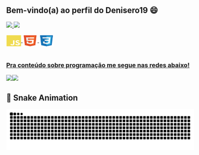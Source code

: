 ## Bem-vindo(a) ao perfil do Denisero19 😄

<div>
  <a href="https://github.com/denisero19">
  <img height="180em" src="https://github-readme-stats.vercel.app/api?username=denisero19&show_icons=true&theme=cobalt&include_all_commits=true&count_private=true"/>
  <img height="180em" src="https://github-readme-stats.vercel.app/api/top-langs/?username=denisero19&layout=compact&langs_count=6&theme=cobalt"/>
</div>
<div style="display: inline_block"><br>
  <img align="center" alt="Js" height="30" width="40" src="https://raw.githubusercontent.com/devicons/devicon/master/icons/javascript/javascript-plain.svg">
  <img align="center" alt="HTML" height="30" width="40" src="https://raw.githubusercontent.com/devicons/devicon/master/icons/html5/html5-original.svg">
  <img align="center" alt="CSS" height="30" width="40" src="https://raw.githubusercontent.com/devicons/devicon/master/icons/css3/css3-original.svg">
</div>
 
 <br>
 
  ### Pra conteúdo sobre programação me segue nas redes abaixo!
 
<div> 
   <a href = "mailto:deniseroav7@gmail.com"><img src="https://img.shields.io/badge/-Gmail-c14438?style=flat-square&logo=Gmail&logoColor=white&link=mailto:deniseroav7@gmail.com" target="_blank></a>
   <a href="https://www.linkedin.com/in/deniserodrigues7/" target="_blank"><img src="https://img.shields.io/badge/-LinkedIn-%230077B5?style=for-the-badge&logo=linkedin&logoColor=white" target="_blank"></a> 
 
## 🐍 Snake Animation

![Snake animation](https://github.com/denisero19/denisero19/blob/output/github-contribution-grid-snake.svg)


</div>

